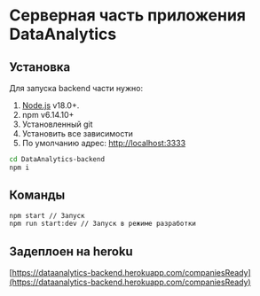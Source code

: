 # Серверная часть приложения DataAnalytics

## Установка

Для запуска backend части нужно:

1. [Node.js](https://nodejs.org/) v18.0+.
2. npm v6.14.10+
3. Установленный git
4. Установить все зависимости
5. По умолчанию адрес: [http://localhost:3333](http://localhost:3333)

```sh
cd DataAnalytics-backend
npm i
```

## Команды

```sh
npm start // Запуск
npm run start:dev // Запуск в режиме разработки
```

## Задеплоен на heroku

[https://dataanalytics-backend.herokuapp.com/companiesReady](https://dataanalytics-backend.herokuapp.com/companiesReady)
